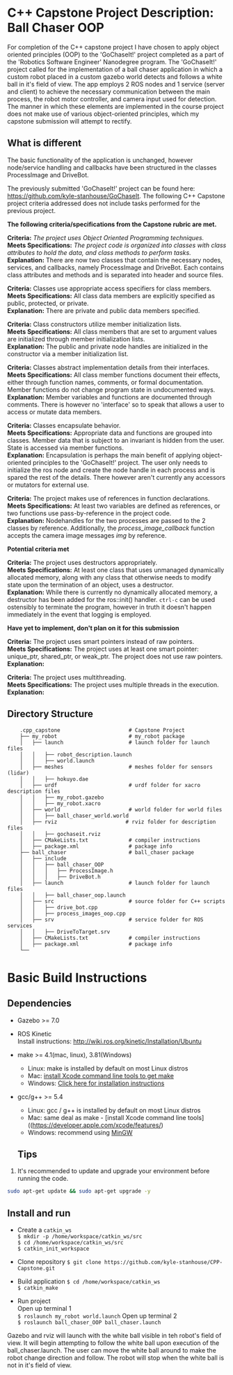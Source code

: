 # C++ Capstone Project Description: Ball Chaser OOP

For completion of the C++ capstone project I have chosen to apply object oriented principles (OOP) to the 'GoChaseIt!' project completed as a part of the 'Robotics Software Engineer' Nanodegree program. The 'GoChaseIt!' project called for the implementation of a ball chaser application in which a custom robot placed in a custom gazebo world detects and follows a white ball in it's field of view. The app employs 2 ROS nodes and 1 service (server and client) to achieve the necessary communication between the main process, the robot motor controller, and camera input used for detection. The manner in which these elements are implemented in the course project does not make use of various object-oriented principles, which my capstone submission will attempt to rectify.

## What is different
The basic functionality of the application is unchanged, however node/service handling and callbacks have been structured in the classes ProcessImage and DriveBot. 

The previously submitted 'GoChaseIt!' project can be found here: https://github.com/kyle-stanhouse/GoChaseIt. The following C++ Capstone project criteria addressed does not include tasks performed for the previous project.

**The following criteria/specifications from the Capstone rubric are met.**

**Criteria:** _The project uses Object Oriented Programming techniques._\
**Meets Specifications:** _The project code is organized into classes with class attributes to hold the data, and class methods to perform tasks._\
**Explanation:** There are now two classes that contain the necessary nodes, services, and callbacks, namely ProcessImage and DriveBot. Each contains class attributes and methods and is separated into header and source files.

**Criteria:** Classes use appropriate access specifiers for class members.\
**Meets Specifications:** All class data members are explicitly specified as public, protected, or private.\
**Explanation:** There are private and public data members specified.

**Criteria:** Class constructors utilize member initialization lists.\
**Meets Specifications:** All class members that are set to argument values are initialized through member initialization lists.\
**Explanation:** The public and private node handles are initialized in the constructor via a member initialization list.

**Criteria:** Classes abstract implementation details from their interfaces.\
**Meets Specifications:** All class member functions document their effects, either through function names, comments, or formal documentation. Member functions do not change program state in undocumented ways.\
**Explanation:** Member variables and functions are documented through comments. There is however no 'interface' so to speak that allows a user to access or mutate data members. 

**Criteria:** Classes encapsulate behavior.\
**Meets Specifications:** Appropriate data and functions are grouped into classes. Member data that is subject to an invariant is hidden from the user. State is accessed via member functions.\
**Explanation:** Encapsulation is perhaps the main benefit of applying object-oriented principles to the 'GoChaseIt!' project. The user only needs to initialize the ros node and create the node handle in each process and is spared the rest of the details. There however aren't currently any accessors or mutators for external use.

**Criteria:** The project makes use of references in function declarations.\
**Meets Specifications:** At least two variables are defined as references, or two functions use pass-by-reference in the project code.\
**Explanation:** Nodehandles for the two processes are passed to the 2 classes by reference. Additionally, the _process_image_callback_ function accepts the camera image messages _img_ by reference.

**Potential criteria met**

**Criteria:** The project uses destructors appropriately.\
**Meets Specifications:** At least one class that uses unmanaged dynamically allocated memory, along with any class that otherwise needs to modify state upon the termination of an object, uses a destructor.\
**Explanation:** While there is currently no dynamically allocated memory, a destructor has been added for the ros::init() handler. `ctrl-c` can be used ostensibly to terminate the program, however in truth it doesn't happen immediately in the event that logging is employed.

**Have yet to implement, don't plan on it for this submission**

**Criteria:** The project uses smart pointers instead of raw pointers.\
**Meets Specifications:** The project uses at least one smart pointer: unique_ptr, shared_ptr, or weak_ptr. The project does not use raw pointers.\
**Explanation:**

**Criteria:** The project uses multithreading.\
**Meets Specifications:** The project uses multiple threads in the execution.
**Explanation:**


## Directory Structure

```
    .cpp_capstone                      # Capstone Project
    ├── my_robot                       # my_robot package                   
    │   ├── launch                     # launch folder for launch files   
    │   │   ├── robot_description.launch
    │   │   ├── world.launch
    │   ├── meshes                     # meshes folder for sensors (lidar)
    │   │   ├── hokuyo.dae
    │   ├── urdf                       # urdf folder for xacro description files
    │   │   ├── my_robot.gazebo
    │   │   ├── my_robot.xacro
    │   ├── world                      # world folder for world files
    │   │   ├── ball_chaser_world.world
    │   ├── rviz                      # rviz folder for description files
    │   │   ├── gochaseit.rviz   
    │   ├── CMakeLists.txt             # compiler instructions
    │   ├── package.xml                # package info
    ├── ball_chaser                    # ball_chaser package     
    │   ├── include
    │   │   ├── ball_chaser_OOP
    │   │   │   ├── ProcessImage.h
    │   │   │   ├── DriveBot.h
    │   ├── launch                     # launch folder for launch files   
    │   │   ├── ball_chaser_oop.launch
    │   ├── src                        # source folder for C++ scripts
    │   │   ├── drive_bot.cpp
    │   │   ├── process_images_oop.cpp
    │   ├── srv                        # service folder for ROS services
    │   │   ├── DriveToTarget.srv
    │   ├── CMakeLists.txt             # compiler instructions
    │   ├── package.xml                # package info                  
    └──        
```

# Basic Build Instructions

## Dependencies 
* Gazebo >= 7.0  
* ROS Kinetic  
    Install instructions: http://wiki.ros.org/kinetic/Installation/Ubuntu
* make >= 4.1(mac, linux), 3.81(Windows)
  * Linux: make is installed by default on most Linux distros
  * Mac: [install Xcode command line tools to get make](https://developer.apple.com/xcode/features/)
  * Windows: [Click here for installation instructions](http://gnuwin32.sourceforge.net/packages/make.htm)
* gcc/g++ >= 5.4
  * Linux: gcc / g++ is installed by default on most Linux distros
  * Mac: same deal as make - [install Xcode command line tools]((https://developer.apple.com/xcode/features/)
  * Windows: recommend using [MinGW](http://www.mingw.org/)
  
  ## Tips  
1. It's recommended to update and upgrade your environment before running the code.  
```bash
sudo apt-get update && sudo apt-get upgrade -y
```
  
## Install and run 

* Create a `catkin_ws`\
`$ mkdir -p /home/workspace/catkin_ws/src`\
`$ cd /home/workspace/catkin_ws/src`\
`$ catkin_init_workspace`

* Clone repository
`$ git clone https://github.com/kyle-stanhouse/CPP-Capstone.git`

* Build application 
`$ cd /home/workspace/catkin_ws`\
`$ catkin_make`

* Run project\
Open up terminal 1\
`$ roslaunch my_robot world.launch`
Open up terminal 2\
`$ roslaunch ball_chaser_OOP ball_chaser.launch`

Gazebo and rviz will launch with the white ball visible in teh robot's field of view. It will begin attempting to follow the white ball upon execution of the ball_chaser.launch. The user can move the white ball around to make the robot change direction and follow. The robot will stop when the white ball is not in it's field of view.




